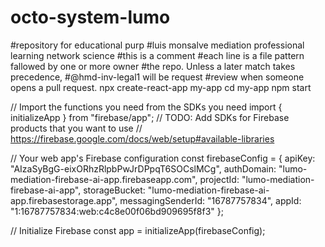 # octo-system-lumo
#repository for educational purp
#luis monsalve mediation professional learning network science
#this is a comment
#each line is a file pattern fallowed by one or more owner
#the repo. Unless a later match takes precedence,
#@hmd-inv-legal1 will be request
#review when someone opens a pull request.
npx create-react-app my-app
cd my-app
npm start

// Import the functions you need from the SDKs you need
import { initializeApp } from "firebase/app";
// TODO: Add SDKs for Firebase products that you want to use
// https://firebase.google.com/docs/web/setup#available-libraries

// Your web app's Firebase configuration
const firebaseConfig = {
  apiKey: "AIzaSyBgG-eixORhzRlpbPwJrDPpqT6SOCslMCg",
  authDomain: "lumo-mediation-firebase-ai-app.firebaseapp.com",
  projectId: "lumo-mediation-firebase-ai-app",
  storageBucket: "lumo-mediation-firebase-ai-app.firebasestorage.app",
  messagingSenderId: "16787757834",
  appId: "1:16787757834:web:c4c8e00f06bd909695f8f3"
};

// Initialize Firebase
const app = initializeApp(firebaseConfig);
